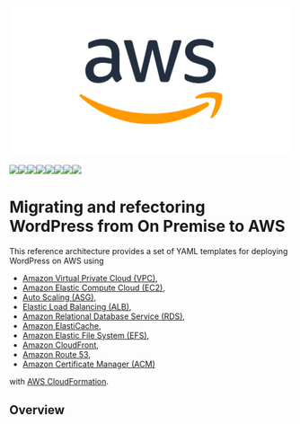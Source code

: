 ![](images/aws_logo_smile_1200x630.png)

![](images/100x100_benefit_available.png)![](images/100x100_benefit_ingergration.png)![](images/100x100_benefit_ecryption-lock.png)![](images/100x100_benefit_fully-managed.png)![](images/100x100_benefit_lowcost-affordable.png)![](images/100x100_benefit_performance.png)![](images/100x100_benefit_scalable.png)![](images/100x100_benefit_storage.png)

# **Migrating and refectoring WordPress from On Premise to AWS**

This reference architecture provides a set of YAML templates for deploying WordPress on AWS using 
* [Amazon Virtual Private Cloud (VPC)](http://docs.aws.amazon.com/AmazonVPC/latest/UserGuide/VPC_Introduction.html), 
* [Amazon Elastic Compute Cloud (EC2)](http://docs.aws.amazon.com/AWSEC2/latest/UserGuide/concepts.html), 
* [Auto Scaling (ASG)](http://docs.aws.amazon.com/autoscaling/latest/userguide/WhatIsAutoScaling.html), 
* [Elastic Load Balancing (ALB)](https://docs.aws.amazon.com/elasticloadbalancing/latest/application/introduction.html), 
* [Amazon Relational Database Service (RDS)](http://docs.aws.amazon.com/AmazonRDS/latest/UserGuide/Welcome.html), 
* [Amazon ElastiCache](http://docs.aws.amazon.com/AmazonElastiCache/latest/UserGuide/WhatIs.html), 
* [Amazon Elastic File System (EFS)](http://docs.aws.amazon.com/efs/latest/ug/whatisefs.html), 
* [Amazon CloudFront](http://docs.aws.amazon.com/AmazonCloudFront/latest/DeveloperGuide/Introduction.html), 
* [Amazon Route 53](http://docs.aws.amazon.com/Route53/latest/DeveloperGuide/Welcome.html), 
* [Amazon Certificate Manager (ACM)](http://docs.aws.amazon.com/acm/latest/userguide/acm-overview.html)

with [AWS CloudFormation](http://docs.aws.amazon.com/AWSCloudFormation/latest/UserGuide/Welcome.html).


## Overview
